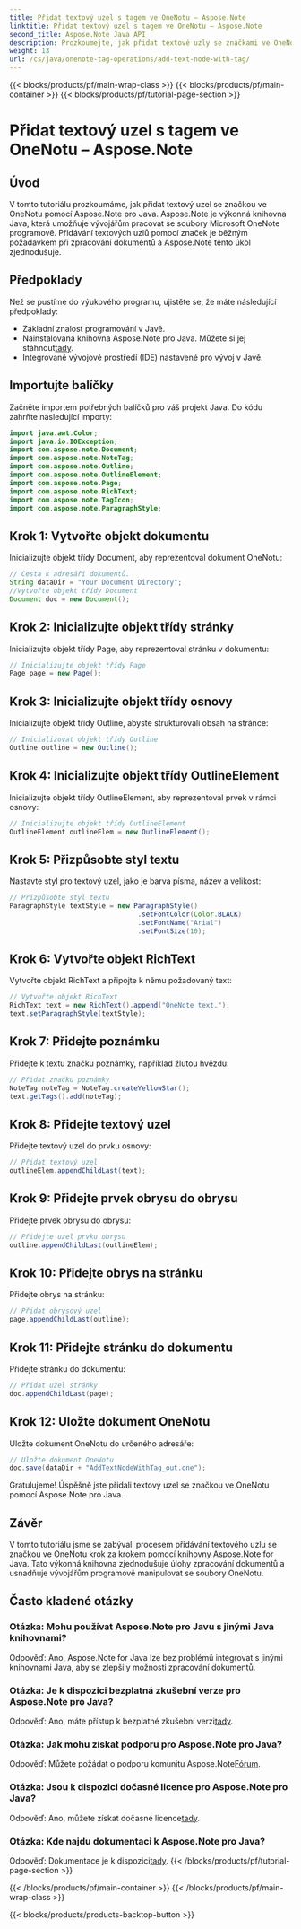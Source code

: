 ```yaml
---
title: Přidat textový uzel s tagem ve OneNotu – Aspose.Note
linktitle: Přidat textový uzel s tagem ve OneNotu – Aspose.Note
second_title: Aspose.Note Java API
description: Prozkoumejte, jak přidat textové uzly se značkami ve OneNotu pomocí Aspose.Note pro Java. Snadné, efektivní a přátelské pro vývojáře. Stáhněte si knihovnu nyní!
weight: 13
url: /cs/java/onenote-tag-operations/add-text-node-with-tag/
---
```


{{< blocks/products/pf/main-wrap-class >}}
{{< blocks/products/pf/main-container >}}
{{< blocks/products/pf/tutorial-page-section >}}

# Přidat textový uzel s tagem ve OneNotu – Aspose.Note

## Úvod
V tomto tutoriálu prozkoumáme, jak přidat textový uzel se značkou ve OneNotu pomocí Aspose.Note pro Java. Aspose.Note je výkonná knihovna Java, která umožňuje vývojářům pracovat se soubory Microsoft OneNote programově. Přidávání textových uzlů pomocí značek je běžným požadavkem při zpracování dokumentů a Aspose.Note tento úkol zjednodušuje.
## Předpoklady
Než se pustíme do výukového programu, ujistěte se, že máte následující předpoklady:
- Základní znalost programování v Javě.
-  Nainstalovaná knihovna Aspose.Note pro Java. Můžete si jej stáhnout[tady](https://releases.aspose.com/note/java/).
- Integrované vývojové prostředí (IDE) nastavené pro vývoj v Javě.
## Importujte balíčky
Začněte importem potřebných balíčků pro váš projekt Java. Do kódu zahrňte následující importy:
```java
import java.awt.Color;
import java.io.IOException;
import com.aspose.note.Document;
import com.aspose.note.NoteTag;
import com.aspose.note.Outline;
import com.aspose.note.OutlineElement;
import com.aspose.note.Page;
import com.aspose.note.RichText;
import com.aspose.note.TagIcon;
import com.aspose.note.ParagraphStyle;
```
## Krok 1: Vytvořte objekt dokumentu
Inicializujte objekt třídy Document, aby reprezentoval dokument OneNotu:
```java
// Cesta k adresáři dokumentů.
String dataDir = "Your Document Directory";
//Vytvořte objekt třídy Document
Document doc = new Document();
```
## Krok 2: Inicializujte objekt třídy stránky
Inicializujte objekt třídy Page, aby reprezentoval stránku v dokumentu:
```java
// Inicializujte objekt třídy Page
Page page = new Page();
```
## Krok 3: Inicializujte objekt třídy osnovy
Inicializujte objekt třídy Outline, abyste strukturovali obsah na stránce:
```java
// Inicializovat objekt třídy Outline
Outline outline = new Outline();
```
## Krok 4: Inicializujte objekt třídy OutlineElement
Inicializujte objekt třídy OutlineElement, aby reprezentoval prvek v rámci osnovy:
```java
// Inicializujte objekt třídy OutlineElement
OutlineElement outlineElem = new OutlineElement();
```
## Krok 5: Přizpůsobte styl textu
Nastavte styl pro textový uzel, jako je barva písma, název a velikost:
```java
// Přizpůsobte styl textu
ParagraphStyle textStyle = new ParagraphStyle()
                                .setFontColor(Color.BLACK)
                                .setFontName("Arial")
                                .setFontSize(10);
```
## Krok 6: Vytvořte objekt RichText
Vytvořte objekt RichText a připojte k němu požadovaný text:
```java
// Vytvořte objekt RichText
RichText text = new RichText().append("OneNote text.");
text.setParagraphStyle(textStyle);
```
## Krok 7: Přidejte poznámku
Přidejte k textu značku poznámky, například žlutou hvězdu:
```java
// Přidat značku poznámky
NoteTag noteTag = NoteTag.createYellowStar();
text.getTags().add(noteTag);
```
## Krok 8: Přidejte textový uzel
Přidejte textový uzel do prvku osnovy:
```java
// Přidat textový uzel
outlineElem.appendChildLast(text);
```
## Krok 9: Přidejte prvek obrysu do obrysu
Přidejte prvek obrysu do obrysu:
```java
// Přidejte uzel prvku obrysu
outline.appendChildLast(outlineElem);
```
## Krok 10: Přidejte obrys na stránku
Přidejte obrys na stránku:
```java
// Přidat obrysový uzel
page.appendChildLast(outline);
```
## Krok 11: Přidejte stránku do dokumentu
Přidejte stránku do dokumentu:
```java
// Přidat uzel stránky
doc.appendChildLast(page);
```
## Krok 12: Uložte dokument OneNotu
Uložte dokument OneNotu do určeného adresáře:
```java
// Uložte dokument OneNotu
doc.save(dataDir + "AddTextNodeWithTag_out.one");
```
Gratulujeme! Úspěšně jste přidali textový uzel se značkou ve OneNotu pomocí Aspose.Note pro Java.
## Závěr
V tomto tutoriálu jsme se zabývali procesem přidávání textového uzlu se značkou ve OneNotu krok za krokem pomocí knihovny Aspose.Note for Java. Tato výkonná knihovna zjednodušuje úlohy zpracování dokumentů a usnadňuje vývojářům programově manipulovat se soubory OneNotu.
## Často kladené otázky
### Otázka: Mohu používat Aspose.Note pro Javu s jinými Java knihovnami?
Odpověď: Ano, Aspose.Note for Java lze bez problémů integrovat s jinými knihovnami Java, aby se zlepšily možnosti zpracování dokumentů.
### Otázka: Je k dispozici bezplatná zkušební verze pro Aspose.Note pro Java?
 Odpověď: Ano, máte přístup k bezplatné zkušební verzi[tady](https://releases.aspose.com/).
### Otázka: Jak mohu získat podporu pro Aspose.Note pro Java?
Odpověď: Můžete požádat o podporu komunitu Aspose.Note[Fórum](https://forum.aspose.com/c/note/28).
### Otázka: Jsou k dispozici dočasné licence pro Aspose.Note pro Java?
 Odpověď: Ano, můžete získat dočasné licence[tady](https://purchase.aspose.com/temporary-license/).
### Otázka: Kde najdu dokumentaci k Aspose.Note pro Java?
 Odpověď: Dokumentace je k dispozici[tady](https://reference.aspose.com/note/java/).
{{< /blocks/products/pf/tutorial-page-section >}}

{{< /blocks/products/pf/main-container >}}
{{< /blocks/products/pf/main-wrap-class >}}

{{< blocks/products/products-backtop-button >}}
